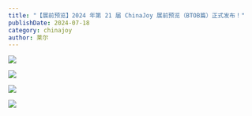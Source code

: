 ```yaml
---
title: "【展前预览】2024 年第 21 届 ChinaJoy 展前预览（BTOB篇）正式发布！"
publishDate: 2024-07-18
category: chinajoy
author: 莱尔
---
```


![](https://ec-net-1251389766.cos.ap-shanghai.myqcloud.com/wp-content/uploads/2024/07/20240718213145545-277x1024.png)

![](https://ec-net-1251389766.cos.ap-shanghai.myqcloud.com/wp-content/uploads/2024/07/20240718213225578-187x1024.png)

![](https://ec-net-1251389766.cos.ap-shanghai.myqcloud.com/wp-content/uploads/2024/07/20240718213221800-312x1024.png)

![](https://ec-net-1251389766.cos.ap-shanghai.myqcloud.com/wp-content/uploads/2024/07/20240718213205231-219x1024.png)
